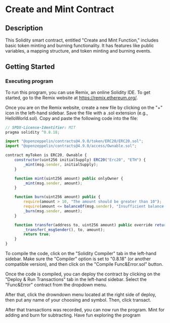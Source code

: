 # Create and Mint Contract

## Description
This Solidity smart contract, entitled "Create and Mint Function," includes basic token minting and burning functionality. It has features like public variables, a mapping structure, and token minting and burning events.

## Getting Started

### Executing program
To run this program, you can use Remix, an online Solidity IDE. To get started, go to the Remix website at https://remix.ethereum.org/.


Once you are on the Remix website, create a new file by clicking on the "+" icon in the left-hand sidebar. Save the file with a .sol extension (e.g., HelloWorld.sol). Copy and paste the following code into the file:

```javascript
// SPDX-License-Identifier: MIT
pragma solidity ^0.8.18;

import "@openzeppelin/contracts@4.9.0/token/ERC20/ERC20.sol";
import "@openzeppelin/contracts@4.9.0/access/Ownable.sol";

contract myToken is ERC20, Ownable {
    constructor(uint256 initialSupply) ERC20("Erc20", "ETH") {
        _mint(msg.sender, initialSupply);
    }

    function mint(uint256 amount) public onlyOwner {
        _mint(msg.sender, amount);
    }

    function burn(uint256 amount) public {
        require(amount > 10, "The amount should be greater than 10");
        require(amount <= balanceOf(msg.sender), "Insufficient balance to burn");
        _burn(msg.sender, amount);
    }

    function transfer(address to, uint256 amount) public override returns (bool) {
        _transfer(_msgSender(), to, amount);
        return true;
    }
}
```
To compile the code, click on the "Solidity Compiler" tab in the left-hand sidebar. Make sure the "Compiler" option is set to "0.8.18" (or another compatible version), and then click on the "Compile Func&Error.sol" button.

Once the code is compiled, you can deploy the contract by clicking on the "Deploy & Run Transactions" tab in the left-hand sidebar. Select the "Func&Error" contract from the dropdown menu. 

After that, click the drowndown menu located at the right side of deploy, then put any name of your choosing and symbol. Then, click transact.

After that transactions was recorded, you can now run the program. Mint for adding and burn for subtracting. Have fun exploring the program
